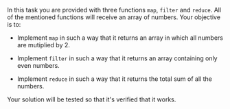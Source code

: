 In this task you are provided with three functions `map`, `filter` and `reduce`. All of the mentioned functions will receive an array of numbers. Your objective is to:

- Implement `map` in such a way that it returns an array in which all numbers are mutiplied by 2.

- Implement `filter` in such a way that it returns an array containing only even numbers.

- Implement `reduce` in such a way that it returns the total sum of all the numbers.

Your solution will be tested so that it's verified that it works.